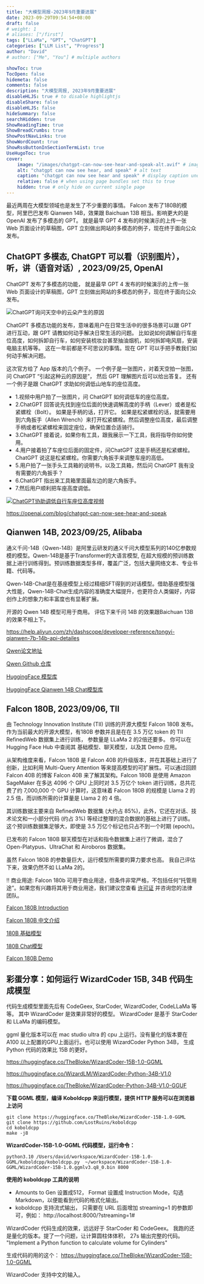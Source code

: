 ```yaml
---
title: "大模型周报-2023年9月重要进展"
date: 2023-09-29T09:54:54+08:00
draft: false
# weight: 1
# aliases: ["/first"]
tags: ["LLaMa", "GPT", "ChatGPT"]
categories: ["LLM List", "Progress"]
author: "David"
# author: ["Me", "You"] # multiple authors

showToc: true
TocOpen: false
hidemeta: false
comments: false
description: "大模型周报, 2023年9月重要进展"
disableHLJS: true # to disable highlightjs
disableShare: false
disableHLJS: false
hideSummary: false
searchHidden: true
ShowReadingTime: true
ShowBreadCrumbs: true
ShowPostNavLinks: true
ShowWordCount: true
ShowRssButtonInSectionTermList: true
UseHugoToc: true
cover:
    image: "/images/chatgpt-can-now-see-hear-and-speak-alt.avif" # image path/url
    alt: "chatgpt can now see hear, and speak" # alt text
    caption: "chatgpt can now see hear and speak" # display caption under cover
    relative: false # when using page bundles set this to true
    hidden: true # only hide on current single page
---
```


最近两周在大模型领域也是发生了不少重要的事情。 Falcon 发布了180B的模型，阿里巴巴发布 Qianwen 14B，效果跟 Baichuan 13B 相当。影响更大的是 OpenAI 发布了多模态的 GPT。 就是最早 GPT 4 发布的时候演示的上传一张 Web 页面设计的草稿图，GPT 立刻做出网站的多模态的例子，现在终于面向公众发布。

## ChatGPT 多模态, ChatGPT 可以看（识别图片），听，讲（语音对话）, 2023/09/25, OpenAI

ChatGPT 发布了多模态的功能， 就是最早 GPT 4 发布的时候演示的上传一张 Web 页面设计的草稿图，GPT 立刻做出网站的多模态的例子，现在终于面向公众发布。 

![ChatGPT询问天空中的云朵产生的原因](/images/chatgpt-can-now-see-hear-and-speak-alt.avif)

ChatGPT 多模态功能的发布，意味着用户在日常生活中的很多场景可以跟 GPT 进行互动，跟 GPT 请教如何动手解决日常生活的问题。 
比如说如何调解自行车座位高度，如何拆卸自行车，如何安装梳妆台甚至抽油烟机，如何拆卸电风扇，安装电脑主机等等。 这在一年前都是不可思议的事情。现在 GPT 可以手把手教我们如何动手解决问题。

这次官方给了 App 版本的几个例子。 一个例子是一张图片，对着天空拍一张图，问 ChatGPT “引起这种云的原因是”， 然后 GPT 理解图片后可以给出答复。 还有一个例子是跟 ChatGPT 求助如何调低山地车的座位高度。

* 1.视频中用户拍了一张图片，问 ChatGPT 如何调低车的座位高度。
* 2.ChatGPT 回答说先找到座位后面的快速调解高度的手柄（Lever）或者是松紧螺栓（Bolt）。 如果是手柄的话，打开它。 如果是松紧螺栓的话，就需要用到六角扳手（Allen Wrench）来打开松紧螺栓。然后调整座位高度，最后调整手柄或者松紧螺栓来固定座位，确保位置合适骑行。 
* 3.ChatGPT 接着说，如果你有工具，跟我展示一下工具，我将指导你如何使用。
* 4.用户接着拍了车座位后面的固定件，问ChatGPT 这是手柄还是松紧螺栓。 ChatGPT 说这是松紧螺栓。你需要六角扳手来调整车座的高低。
* 5.用户拍了一张手头工具箱的说明书，以及工具箱，然后问 ChatGPT 我有没有需要的六角扳手？
* 6.ChatGPT 指出来工具箱里面最左边的是六角扳手。 
* 7.然后用户顺利把车座高度调低。

[![ChatGPT协助调低自行车座位高度视频](/images/chatgpt-help-to-lower-bike-seat-2.jpg)](/video/ChatGPT-multimodel-2023-09.mp4)


https://openai.com/blog/chatgpt-can-now-see-hear-and-speak


## Qianwen 14B, 2023/09/25, Alibaba

通义千问-14B（Qwen-14B）是阿里云研发的通义千问大模型系列的140亿参数规模的模型。Qwen-14B是基于Transformer的大语言模型, 在超大规模的预训练数据上进行训练得到。预训练数据类型多样，覆盖广泛，包括大量网络文本、专业书籍、代码等。

Qwen-14B-Chat是在基座模型上经过精细SFT得到的对话模型。借助基座模型强大性能，Qwen-14B-Chat生成内容的准确度大幅提升，也更符合人类偏好，内容创作上的想象力和丰富度也有显著扩展。

开源的 Qwen 14B 模型可用于商用。 评估下来千问 14B 的效果跟Baichuan 13B 的效果不相上下。

https://help.aliyun.com/zh/dashscope/developer-reference/tongyi-qianwen-7b-14b-api-detailes

[Qwen论文地址](https://qianwen-res.oss-cn-beijing.aliyuncs.com/QWEN_TECHNICAL_REPORT.pdf)

[Qwen Github 仓库](https://github.com/QwenLM/Qwen)

[HuggingFace 模型库](https://huggingface.co/Qwen/Qwen-14B)

[HuggingFace Qianwen 14B Chat模型库](https://huggingface.co/Qwen/Qwen-14B-Chat)


## Falcon 180B, 2023/09/06, TII

由 Technology Innovation Institute (TII) 训练的开源大模型 Falcon 180B 发布。
作为当前最大的开源大模型，有180B 参数并且是在在 3.5 万亿 token 的 TII RefinedWeb 数据集上进行训练，
参数量是 LLaMa 2 的2倍还要多。 你可以在 Hugging Face Hub 中查阅其 基础模型、聊天模型，以及其 Demo 应用。

从架构维度来看，Falcon 180B 是 Falcon 40B 的升级版本，并在其基础上进行了创新，比如利用 Multi-Query Attention 等来提高模型的可扩展性。可以通过回顾 Falcon 40B 的博客 Falcon 40B 来了解其架构。Falcon 180B 是使用 Amazon SageMaker 在多达 4096 个 GPU 上同时对 3.5 万亿个 token 进行训练，总共花费了约 7,000,000 个 GPU 计算时，这意味着 Falcon 180B 的规模是 Llama 2 的 2.5 倍，而训练所需的计算量是 Llama 2 的 4 倍。

其训练数据主要来自 RefinedWeb 数据集 (大约占 85%)，此外，它还在对话、技术论文和一小部分代码 (约占 3%) 等经过整理的混合数据的基础上进行了训练。这个预训练数据集足够大，即使是 3.5 万亿个标记也只占不到一个时期 (epoch)。

已发布的 Falcon 180B 聊天模型在对话和指令数据集上进行了微调，混合了 Open-Platypus、UltraChat 和 Airoboros 数据集。

虽然 Falcon 180B 的参数量巨大，运行模型所需要的算力要求也高。 我自己评估下来，效果仍然不如 LLaMa 2的。

‼️ 商业用途: Falcon 180b 可用于商业用途，但条件非常严格，不包括任何“托管用途”。如果您有兴趣将其用于商业用途，我们建议您查看 [许可证](https://hf.co/spaces/tiiuae/falcon-180b-license/blob/main/LICENSE.txt) 并咨询您的法律团队。

[Falcon 180B Introduction](https://huggingface.co/blog/falcon-180b)

[Falcon 180B 中文介绍](https://huggingface.co/blog/zh/falcon-180b)

[180B 基础模型](https://huggingface.co/tiiuae/falcon-180B/)

[180B Chat模型](https://huggingface.co/tiiuae/falcon-180B-chat)

[Falcon 180B Demo](https://huggingface.co/spaces/tiiuae/falcon-180b-demo)


## 彩蛋分享：如何运行 WizardCoder 15B, 34B 代码生成模型

代码生成模型里面先后有 CodeGeex, StarCoder, WizardCoder, CodeLLaMa 等等。 其中 WizardCoder 是效果非常好的模型。
WizardCoder 是基于 StarCoder 和 LLaMa 的编码模型。

ggml 量化版本可以在 mac studio ultra 的 cpu 上运行。没有量化的版本要在 A100 以上配置的GPU上面运行。也可以使用 WizardCoder Python 34B， 生成 Python 代码的效果比 15B 的更好。

https://huggingface.co/TheBloke/WizardCoder-15B-1.0-GGML

https://huggingface.co/WizardLM/WizardCoder-Python-34B-V1.0

https://huggingface.co/TheBloke/WizardCoder-Python-34B-V1.0-GGUF

**下载 GGML 模型，编译 Koboldcpp 来运行模型，提供 HTTP 服务可以在浏览器上访问**

```
git clone https://huggingface.co/TheBloke/WizardCoder-15B-1.0-GGML
git clone https://github.com/LostRuins/koboldcpp
cd koboldcpp
make -j8

```

**WizardCoder-15B-1.0-GGML 代码模型，运行命令：**

```
python3.10 /Users/david/workspace/WizardCoder-15B-1.0-GGML/koboldcpp/koboldcpp.py  ~/workspace/WizardCoder-15B-1.0-GGML/WizardCoder-15B-1.0.ggmlv3.q8_0.bin 8000
```

**使用的 koboldcpp 工具的说明**
* Amounts to Gen 设置成512， Format 设置成 Instruction Mode，勾选 Markdown，以便能看到代码的格式化输出。
* koboldcpp 支持流式输出， 只需要在 URL 后面增加  streaming=1 的参数即可，例如： http://localhost:8000/?streaming=1#

WizardCoder 代码生成的效果，远远好于 StarCoder 和 CodeGeex。 我跑的还是量化的版本。提了一个问题，让计算圆柱体体积， 27s 输出完整的代码。 "Implement a Python function to calculate volume for Cylinders"

生成代码的用的这个： https://huggingface.co/TheBloke/WizardCoder-15B-1.0-GGML

WizardCoder 支持中文的输入。